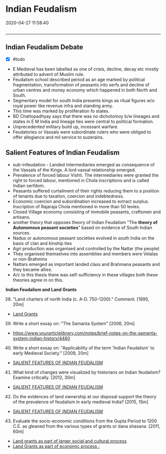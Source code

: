 # Indian Feudalism
2020-04-27 11:58:40

```toc
```
---

##  Indian Feudalism Debate 
- [x]   #todo
- E Medieval has been labelled as one of crisis, decline, decay etc mostly attributed to advent of Muslim rule.
- Feudalism school described period as an age marked by political fragmentation, transformation of peasants into serfs and decline of urban centres and money economy which happened in both North and South. 
- Segmentary model for south India presents kings as ritual figures w/o royal power like revenue infra and standing army.
- This time was marked by proliferation fo states.  
- BD Chattopadhyay says that there was no dichotomoy b/w lineages and states in E M India and lineage ties were central to political formation.
- Unprecedented military build up, incessant warfare.
- Feudatories or Vassals were subordinate rulers who were obliged to offer allegiance and mil service to suzerains.

##  Salient Features of Indian Feudalism
-   sub-infeudation - Landed intermediaries emerged as consequence of the Vassals of the Kings. A lord vassal relationship emerged.
-   Prevalence of forced labour Vishti. The intermediaries were granted the right to forced labour, mentioned in Chola inscriptions and is called Indian serfdom.
-   Peasants suffered curtailment of their rights reducing them to a position of tenants due to taxation, coercion and indebtedness.
-   Economic coercion and subordination increased to extract surplus. Inscription of Rajaraja Chola mentioned in more than 50 levies.
-   Closed Village economy consisting of immobile peasants, craftsmen and artisans.
-   another theory that opposes theory of Indian Feudalism "The **theory of Autonomous peasant societies**" based on evidence of South Indian sources.
-   Nadus or autonomous peasant societies evolved in south India on the basis of clan and kinship ties
-   Agri production was organised and controlled by the Nattar (the people)
-   They organised themselves into assemblies and members were Velalas or non-Brahmins
-   Nattars emerged as important landed class and Brahmana peasants and they became allies.
-   A/c to this thesis there was self-sufficiency in these villages both these theories agree in on this.






**Indian Feudalism and Land Grants**


38. "Land charters of north India (c. A-D. 750-1200)." Comment. [1995, 20m]
-   [Land Grants](onenote:[[Land]]%20Grants&section-id={2110BA3C-72E8-4577-8193-6ED6C19057D2}&page-id={9175A752-346F-4471-A83D-4C678E0B9052}&end&base-path=https://d.docs.live.net/bbc8be5bd337910c/Documents/History%20Optional/Ancient%20History/Part%20II/Guptas%5eJ%20Vakatakas%20and%20Vardhans.one)




39. Write a short essay on: "The Samanta System" [2006, 20m]
-   https://www.yourarticlelibrary.com/notes/brief-notes-on-the-samanta-system-indian-history/4480




40. Write a short essay on: "Applicability of the term 'Indian Feudalism' to early Medieval Society." [2009, 20m]
-   [SALIENT FEATURES OF INDIAN FEUDALISM](onenote:[[Indian]]%20Feudalism&section-id={2110BA3C-72E8-4577-8193-6ED6C19057D2}&page-id={B5CA8022-2F74-4DEB-9737-86EB54859DD5}&object-id={6902B040-5205-4EFA-A5E0-765F062F7BEB}&39&base-path=https://d.docs.live.net/bbc8be5bd337910c/Documents/History%20Optional/Ancient%20History/Part%20II/Guptas%5eJ%20Vakatakas%20and%20Vardhans.one)




41. What kind of changes were visualized by historians on Indian feudalism? Examine critically. [2012, 30m]
-   [SALIENT FEATURES OF INDIAN FEUDALISM](onenote:[[Indian]]%20Feudalism&section-id={2110BA3C-72E8-4577-8193-6ED6C19057D2}&page-id={B5CA8022-2F74-4DEB-9737-86EB54859DD5}&object-id={6902B040-5205-4EFA-A5E0-765F062F7BEB}&39&base-path=https://d.docs.live.net/bbc8be5bd337910c/Documents/History%20Optional/Ancient%20History/Part%20II/Guptas%5eJ%20Vakatakas%20and%20Vardhans.one)




42. Do the evidences of land ownership at our disposal support the theory of the prevalence of feudalism in early medieval India? [2015, 15m]
-   [SALIENT FEATURES OF INDIAN FEUDALISM](onenote:[[Indian]]%20Feudalism&section-id={2110BA3C-72E8-4577-8193-6ED6C19057D2}&page-id={B5CA8022-2F74-4DEB-9737-86EB54859DD5}&object-id={6902B040-5205-4EFA-A5E0-765F062F7BEB}&39&base-path=https://d.docs.live.net/bbc8be5bd337910c/Documents/History%20Optional/Ancient%20History/Part%20II/Guptas%5eJ%20Vakatakas%20and%20Vardhans.one)
 

 

43. Evaluate the socio-economic conditions from the Gupta Period to 1200 C.E. as gleaned from the various types of grants or dana shasana. [2011, 60m]
-   [Land grants as part of larger social and cultural process](onenote:[[Land]]%20Grants&section-id={2110BA3C-72E8-4577-8193-6ED6C19057D2}&page-id={9175A752-346F-4471-A83D-4C678E0B9052}&object-id={57FDA79F-D41C-4563-88B5-224BFD149328}&F&base-path=https://d.docs.live.net/bbc8be5bd337910c/Documents/History%20Optional/Ancient%20History/Part%20II/Guptas%5eJ%20Vakatakas%20and%20Vardhans.one)
-   [Land Grants as part of economic process :](onenote:[[Land]]%20Grants&section-id={2110BA3C-72E8-4577-8193-6ED6C19057D2}&page-id={9175A752-346F-4471-A83D-4C678E0B9052}&object-id={BB0138DE-2F11-4353-89DD-FD34E2BF0588}&D&base-path=https://d.docs.live.net/bbc8be5bd337910c/Documents/History%20Optional/Ancient%20History/Part%20II/Guptas%5eJ%20Vakatakas%20and%20Vardhans.one)